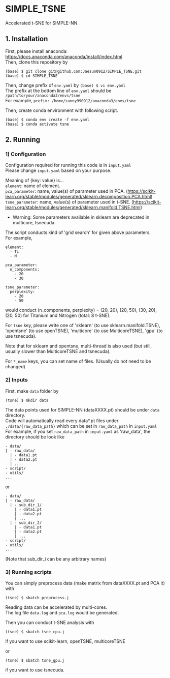 # SIMPLE_TSNE
Accelerated t-SNE for SIMPLE-NN

## 1. Installation
First, please install anaconda: https://docs.anaconda.com/anaconda/install/index.html  
Then, clone this repository by
```
(base) $ git clone git@github.com:Jaesun0912/SIMPLE_TSNE.git
(base) $ cd SIMPLE_TSNE
```
Then, change prefix of `env.yaml` by `(base) $ vi env.yaml`  
The prefix at the bottom line of `env.yaml` should be `/path/to/your/anaconda3/envs/tsne`  
For example, `prefix: /home/sunny990912/anaconda3/envs/tsne`  
  
Then, create conda environment with following script.
```
(base) $ conda env create -f env.yaml
(base) $ conda activate tsne
```

## 2. Running

### 1) Configuration
Configuration required for running this code is in `input.yaml`  
Please change `input.yaml` based on your purpose.  

Meaning of {key: value} is...  
`element`: name of element.  
`pca_parameter`: name, value(s) of parameter used in PCA. (https://scikit-learn.org/stable/modules/generated/sklearn.decomposition.PCA.html)  
`tsne_parameter`: name, value(s) of parameter used in t-SNE. (https://scikit-learn.org/stable/modules/generated/sklearn.manifold.TSNE.html)  
* Warning: Some parameters available in sklearn are deprecated in multicore, tsnecuda.  

The script conducts kind of 'grid search' for given above parameters.  
For example,  
```
element:
  - Ti
  - N

pca_parameter:
  n_components:
    - 20
    - 30

tsne_parameter:
  perplexity:
    - 20
    - 50
```
would conduct (n_components, perplexity) = (20, 20), (20, 50), (30, 20), (20, 50) for Titanium and Nitrogen (total: 8 t-SNE).  

For `tsne` key, please write one of 'sklearn' (to use sklearn.manifold.TSNE), 'opentsne' (to use openTSNE), 'multicore' (to use MulticoreTSNE), 'gpu' (to use tsnecuda).  

Note that for sklearn and opentsne, multi-thread is also used (but still, usually slower than MulticoreTSNE and tsnecuda).  
  
For `*_name` keys, you can set name of files. (Usually do not need to be changed)  

### 2) Inputs
First, make `data` folder by
```
(tsne) $ mkdir data
```
The data points used for SIMPLE-NN (dataXXXX.pt) should be under `data` directory.  
Code will automatically read every data*.pt files under `./data/{raw_data_path}` which can be set in `raw_data_path` in `input.yaml`  
For example, if you set `raw_data_path` in `input.yaml` as 'raw_data', the directory should be look like
```
- data/
| - raw_data/
  | - data1.pt
  | - data2.pt
  | ...
- script/
- utils/
...
```
or
```
- data/
| - raw_data/
  | - sub_dir_1/
    | - data1.pt
    | - data2.pt
    | ...
  | - sub_dir_2/
    | - data1.pt
    | - data2.pt
    | ...
- script/
- utils/
...
```
(Note that sub_dir_i can be any arbitrary names)  

### 3) Running scripts
You can simply preprocess data (make matrix from dataXXXX.pt and PCA it) with
```
(tsne) $ sbatch preprocess.j
```
Reading data can be accelerated by multi-cores.  
The log file `data.log` and `pca.log` would be generated.  
  
Then you can conduct t-SNE analysis with
```
(tsne) $ sbatch tsne_cpu.j
```
if you want to use scikit-learn, openTSNE, multicoreTSNE  
  
or
```
(tsne) $ sbatch tsne_gpu.j
```
if you want to use tsnecuda.
